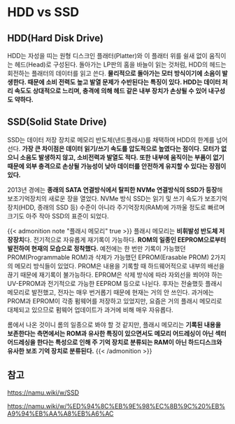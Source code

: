 # HDD vs SSD


## HDD(Hard Disk Drive)
HDD는 자성을 띠는 원형 디스크인 플래터(Platter)와 이 플래터 위를 쉴새 없이 움직이는 헤드(Head)로 구성된다. 돌아가는 LP판의 홈을 바늘이 읽는 것처럼, HDD의 헤드는 회전하는 플래터의 데이터를 읽고 쓴다. **물리적으로 돌아가는 모터 방식이기에 소음이 발생한다. 때문에 소비 전력도 높고 발열 문제가 수반된다는 특징이 있다. HDD는 데이터 처리 속도도 상대적으로 느리며, 충격에 의해 헤드 같은 내부 장치가 손상될 수 있어 내구성도 약하다.**

## SSD(Solid State Drive)
SSD는 데이터 저장 장치로 메모리 반도체(낸드플래시)를 채택하며 HDD의 한계를 넘어선다. **가장 큰 차이점은 데이터 읽기/쓰기 속도를 압도적으로 높였다는 점이다. 모터가 없으니 소음도 발생하지 않고, 소비전력과 발열도 적다. 또한 내부에 움직이는 부품이 없기 때문에 외부 충격으로 손상될 가능성이 낮아 데이터를 안전하게 유지할 수 있다는 장점이 있다.**

2013년 경에는 **종래의 SATA 연결방식에서 탈피한 NVMe 연결방식의 SSD가 등장**해 보조기억장치의 새로운 장을 열었다. NVMe 방식 SSD는 읽기 및 쓰기 속도가 보조기억장치(HDD, 종래의 SSD 등) 수준이 아니라 주기억장치(RAM)에 가까울 정도로 빠르며 크기도 아주 작아 SSD의 표준이 되었다.

{{< admonition note "플래시 메모리" true >}}
플래시 메모리는 **비휘발성 반도체 저장장치**다. 전기적으로 자유롭게 재기록이 가능하다. **ROM의 일종인 EEPROM으로부터 발전하여 현재의 모습으로 정착했다.** 예전에는 한 번만 기록이 가능했던 PROM(Programmable ROM)과 삭제가 가능했던 EPROM(Erasable PROM) 2가지의 메모리 방식들이 있었다. PROM은 내용을 기록할 때 하드웨어적으로 내부의 배선을 끊기 때문에 재기록이 불가능하다. EPROM은 삭제 방식에 따라 자외선을 쬐어야 하는 UV-EPROM과 전기적으로 가능한 EEPROM 등으로 나뉜다. 후자는 전술했듯 플래시 메모리로 발전했고, 전자는 매우 번거롭기 때문에 현재는 거의 안 쓰인다. 과거에는 PROM과 EPROM이 각종 펌웨어를 저장하고 있었지만, 요즘은 거의 플래시 메모리로 대체되고 있으므로 펌웨어 업데이트가 과거에 비해 매우 자유롭다.

롬에서 나온 것이니 롬의 일종으로 봐야 할 것 같지만, 플래시 메모리는 **기록된 내용을 보존한다는 측면에서는 ROM과 유사한 특징이 있으면서도 메모리 어드레싱이 아닌 섹터 어드레싱을 한다는 특성으로 인해 주 기억 장치로 분류되는 RAM이 아닌 하드디스크와 유사한 보조 기억 장치로 분류된다.**
{{< /admonition >}}

## 참고
https://namu.wiki/w/SSD

https://namu.wiki/w/%ED%94%8C%EB%9E%98%EC%8B%9C%20%EB%A9%94%EB%AA%A8%EB%A6%AC

